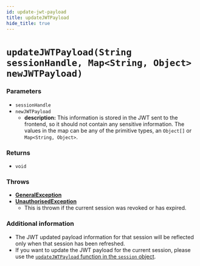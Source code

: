 ```yaml
---
id: update-jwt-payload
title: updateJWTPayload
hide_title: true
---
```


# `updateJWTPayload(String sessionHandle, Map<String, Object> newJWTPayload)`

### Parameters
- `sessionHandle`
- `newJWTPayload`
    - **description:** This information is stored in the JWT sent to the frontend, so it should not contain any sensitive information. The values in the map can be any of the primitive types, an `Object[]` or `Map<String, Object>`.

### Returns
- `void`

### Throws
- **[GeneralException](./error-handling/general-error)**
- **[UnauthorisedException](./error-handling/unauthorised)**
    - This is thrown if the current session was revoked or has expired.

### Additional information
- The JWT updated payload information for that session will be reflected only when that session has been refreshed.
- If you want to update the JWT payload for the current session, please use the [`updateJWTPayload` function in the `session` object](./session-object/update-jwt-payload).